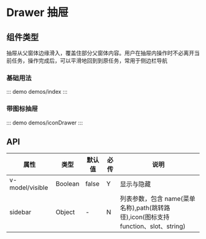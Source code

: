 # Drawer 抽屉

## 组件类型

抽屉从父窗体边缘滑入，覆盖住部分父窗体内容。用户在抽屉内操作时不必离开当前任务，操作完成后，可以平滑地回到到原任务，常用于侧边栏导航

### 基础用法

::: demo demos/index
:::

### 带图标抽屉

::: demo demos/iconDrawer
:::

## API

| 属性            | 类型    | 默认值 | 必传 | 说明                                                                                    |
| --------------- | ------- | ------ | ---- | --------------------------------------------------------------------------------------- |
| v-model/visible | Boolean | false  | Y    | 显示与隐藏                                                                              |
| sidebar         | Object  | -      | N    | 列表参数，包含 name(菜单名称),path(跳转路径),icon(图标支持function、slot、string) |
